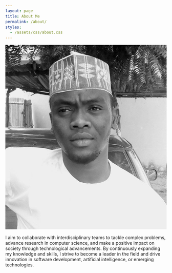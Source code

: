 ```yaml
---
layout: page
title: About Me
permalink: /about/
styles:
  - /assets/css/about.css
---
```

<!-- HTML image -->
<img src="/assets/images/prof_pic.jpg" alt="Profile Image" class="profile-image">
 <!-- ![Profile Image](assets/images/prof_pic.jpg) -->


I aim to collaborate with interdisciplinary teams to tackle complex problems, advance research in computer science, and make a positive impact on society through technological advancements. By continuously expanding my knowledge and skills, I strive to become a leader in the field and drive innovation in software development, artificial intelligence, or emerging technologies.


[jekyll-organization]: https://github.com/jekyll

